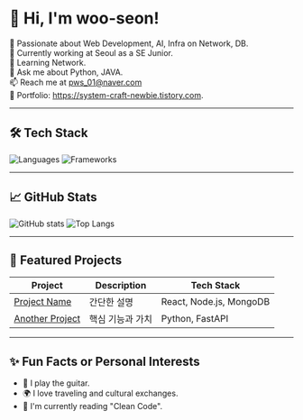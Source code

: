 # 👋 Hi, I'm woo-seon!

🎯 Passionate about Web Development, AI, Infra on Network, DB.  
💼 Currently working at Seoul as a SE Junior.  
🌱 Learning Network.  
💬 Ask me about Python, JAVA.  
📫 Reach me at pws_01@naver.com  
🚀 Portfolio: https://system-craft-newbie.tistory.com.

---

## 🛠 Tech Stack

![Languages](https://img.shields.io/badge/Python-3776AB?style=flat&logo=python&logoColor=white)
![Frameworks](https://img.shields.io/badge/React-20232A?style=flat&logo=react&logoColor=61DAFB)
<!-- 추가로 사용하는 언어, 프레임워크, 도구들 나열 -->

---

## 📈 GitHub Stats

![GitHub stats](https://github-readme-stats.vercel.app/api?username=your-username&show_icons=true&theme=radical)
![Top Langs](https://github-readme-stats.vercel.app/api/top-langs/?username=your-username&layout=compact)

---

## 📂 Featured Projects

| Project | Description | Tech Stack |
|--------|-------------|------------|
| [Project Name](github-link) | 간단한 설명 | React, Node.js, MongoDB |
| [Another Project](github-link) | 핵심 기능과 가치 | Python, FastAPI |

---

## ✨ Fun Facts or Personal Interests

- 🎸 I play the guitar.
- 🌍 I love traveling and cultural exchanges.
- 📖 I'm currently reading "Clean Code".

